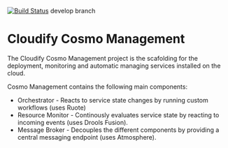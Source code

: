 [![Build Status](https://secure.travis-ci.org/CloudifySource/cosmo-manager.png?branch=develop)](http://travis-ci.org/CloudifySource/cosmo-manager) develop branch

# Cloudify Cosmo Management #

The Cloudify Cosmo Management project is the scafolding for the deployment, monitoring and automatic managing services 
installed on the cloud.

Cosmo Management contains the following main components:

* Orchestrator - Reacts to service state changes by running custom workflows (uses Ruote)
* Resource Monitor - Continously evaluates service state by reacting to incoming events (uses Drools Fusion).
* Message Broker - Decouples the different components by providing a central messaging endpoint (uses Atmosphere).
